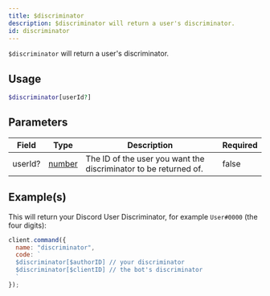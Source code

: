```yaml
---
title: $discriminator
description: $discriminator will return a user's discriminator.
id: discriminator
---
```


`$discriminator` will return a user's discriminator.

## Usage

```php
$discriminator[userId?]
```

## Parameters

| Field   | Type                                                                                              | Description                                                      | Required |
| ------- | ------------------------------------------------------------------------------------------------- | ---------------------------------------------------------------- | -------- |
| userId? | [number](https://developer.mozilla.org/en-US/docs/Web/JavaScript/Reference/Global_Objects/Number) | The ID of the user you want the discriminator to be returned of. | false    |

## Example(s)

This will return your Discord User Discriminator, for example `User#0000` (the four digits):

```javascript
client.command({
  name: "discriminator",
  code: `
  $discriminator[$authorID] // your discriminator
  $discriminator[$clientID] // the bot's discriminator
  `
});
```
